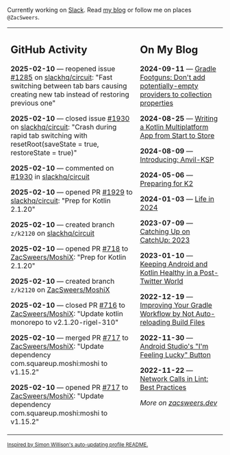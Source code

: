 Currently working on [Slack](https://slack.com/). Read [my blog](https://zacsweers.dev/) or follow me on places `@ZacSweers`.

<table><tr><td valign="top" width="60%">

## GitHub Activity
<!-- githubActivity starts -->
**2025-02-10** — reopened issue [#1285](https://github.com/slackhq/circuit/issues/1285) on [slackhq/circuit](https://github.com/slackhq/circuit): "Fast switching between tab bars causing creating new tab instead of restoring previous one"

**2025-02-10** — closed issue [#1930](https://github.com/slackhq/circuit/issues/1930) on [slackhq/circuit](https://github.com/slackhq/circuit): "Crash during rapid tab switching with resetRoot(saveState = true, restoreState = true)"

**2025-02-10** — commented on [#1930](https://github.com/slackhq/circuit/issues/1930#issuecomment-2649734990) in [slackhq/circuit](https://github.com/slackhq/circuit)

**2025-02-10** — opened PR [#1929](https://github.com/slackhq/circuit/pull/1929) to [slackhq/circuit](https://github.com/slackhq/circuit): "Prep for Kotlin 2.1.20"

**2025-02-10** — created branch `z/k2120` on [slackhq/circuit](https://github.com/slackhq/circuit)

**2025-02-10** — opened PR [#718](https://github.com/ZacSweers/MoshiX/pull/718) to [ZacSweers/MoshiX](https://github.com/ZacSweers/MoshiX): "Prep for Kotlin 2.1.20"

**2025-02-10** — created branch `z/k2120` on [ZacSweers/MoshiX](https://github.com/ZacSweers/MoshiX)

**2025-02-10** — closed PR [#716](https://github.com/ZacSweers/MoshiX/pull/716) to [ZacSweers/MoshiX](https://github.com/ZacSweers/MoshiX): "Update kotlin monorepo to v2.1.20-rigel-310"

**2025-02-10** — merged PR [#717](https://github.com/ZacSweers/MoshiX/pull/717) to [ZacSweers/MoshiX](https://github.com/ZacSweers/MoshiX): "Update dependency com.squareup.moshi:moshi to v1.15.2"

**2025-02-10** — opened PR [#717](https://github.com/ZacSweers/MoshiX/pull/717) to [ZacSweers/MoshiX](https://github.com/ZacSweers/MoshiX): "Update dependency com.squareup.moshi:moshi to v1.15.2"
<!-- githubActivity ends -->
</td><td valign="top" width="40%">

## On My Blog
<!-- blog starts -->
**2024-09-11** — [Gradle Footguns: Don't add potentially-empty providers to collection properties](https://www.zacsweers.dev/gradle-footgun-adding-empty-providers-to-collection-properties/)

**2024-08-25** — [Writing a Kotlin Multiplatform App from Start to Store](https://www.zacsweers.dev/writing-a-kotlin-multiplatform-app-from-start-to-store/)

**2024-08-09** — [Introducing: Anvil-KSP](https://www.zacsweers.dev/introducing-anvil-ksp/)

**2024-05-06** — [Preparing for K2](https://www.zacsweers.dev/preparing-for-k2/)

**2024-01-03** — [Life in 2024](https://www.zacsweers.dev/life-in-2024/)

**2023-07-09** — [Catching Up on CatchUp: 2023](https://www.zacsweers.dev/catching-up-on-catchup-2023/)

**2023-01-10** — [Keeping Android and Kotlin Healthy in a Post-Twitter World](https://www.zacsweers.dev/keeping-android-healthy/)

**2022-12-19** — [Improving Your Gradle Workflow by Not Auto-reloading Build Files](https://www.zacsweers.dev/improving-your-workflow-by-not-auto-reloading-build-files/)

**2022-11-30** — [Android Studio's "I'm Feeling Lucky" Button](https://www.zacsweers.dev/android-studios-im-feeling-lucky-button/)

**2022-11-22** — [Network Calls in Lint: Best Practices](https://www.zacsweers.dev/network-calls-in-lint-best-practices/)
<!-- blog ends -->
_More on [zacsweers.dev](https://zacsweers.dev/)_
</td></tr></table>

<sub><a href="https://simonwillison.net/2020/Jul/10/self-updating-profile-readme/">Inspired by Simon Willison's auto-updating profile README.</a></sub>
